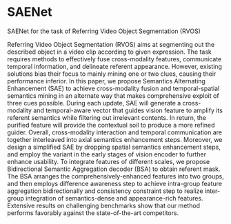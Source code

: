 # SAENet
SAENet for the task of Referring Video Object Segmentation (RVOS)

Referring Video Object Segmentation (RVOS) aims at segmenting out the described object in a video clip according to given expression. The task requires methods to effectively fuse cross-modality features, communicate temporal information, and delineate referent appearance. However, existing solutions bias their focus to mainly mining one or two clues, causing their performance inferior. In this paper, we propose Semantics Alternating Enhancement (SAE) to achieve cross-modality fusion and temporal-spatial semantics mining in an alternate way that makes comprehensive exploit of three cues possible. During each update, SAE will generate a cross-modality and temporal-aware vector that guides vision feature to amplify its referent semantics while filtering out irrelevant contents. In return, the purified feature will provide the contextual soil to produce a more refined guider. Overall, cross-modality interaction and temporal communication are together interleaved into axial semantics enhancement steps. Moreover, we design a simplified SAE by dropping spatial semantics enhancement steps, and employ the variant in the early stages of vision encoder to further enhance usability. To integrate features of different scales, we propose Bidirectional Semantic Aggregation decoder (BSA) to obtain referent mask. The BSA arranges the comprehensively-enhanced features into two groups, and then employs difference awareness step to achieve intra-group feature aggregation bidirectionally and consistency constraint step to realize inter-group integration of semantics-dense and appearance-rich features. Extensive results on challenging benchmarks show that our method performs favorably against the state-of-the-art competitors. 
